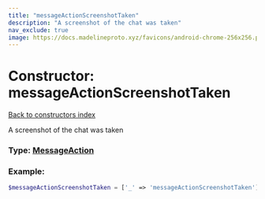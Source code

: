 ```yaml
---
title: "messageActionScreenshotTaken"
description: "A screenshot of the chat was taken"
nav_exclude: true
image: https://docs.madelineproto.xyz/favicons/android-chrome-256x256.png
---
```

# Constructor: messageActionScreenshotTaken  
[Back to constructors index](/API_docs/constructors/index.md)



A screenshot of the chat was taken




### Type: [MessageAction](/API_docs/types/MessageAction.md)


### Example:

```php
$messageActionScreenshotTaken = ['_' => 'messageActionScreenshotTaken'];
```  
